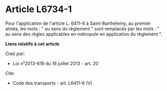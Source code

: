 # Article L6734-1

Pour l'application de l'article L. 6411-6 à Saint-Barthélemy, au premier alinéa, les mots : " au sens du règlement " sont
remplacés par les mots : " au sens des règles applicables en métropole en application du règlement ".

**Liens relatifs à cet article**

_Créé par_:

  - Loi n°2013-619 du 16 juillet 2013 - art. 20

_Cite_:

  - Code des transports - art. L6411-6 (V)
